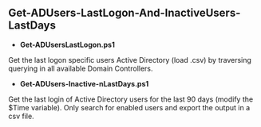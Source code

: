 ## Get-ADUsers-LastLogon-And-InactiveUsers-LastDays

- **Get-ADUsersLastLogon.ps1**

Get the last logon specific users Active Directory (load .csv) by traversing querying in all available Domain Controllers.

- **Get-ADUsers-Inactive-nLastDays.ps1**

Get the last login of Active Directory users for the last 90 days (modify the $Time variable). Only search for enabled users and export the output in a csv file.
